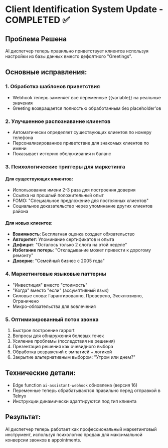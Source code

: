 # Client Identification System Update - COMPLETED ✅

## Проблема Решена
AI диспетчер теперь правильно приветствует клиентов используя настройки из базы данных вместо дефолтного "Greetings".

## Основные исправления:

### 1. **Обработка шаблонов приветствия**
- Webhook теперь заменяет все переменные {{variable}} на реальные значения
- Greeting возвращается полностью обработанным без placeholder'ов

### 2. **Улучшенное распознавание клиентов**
- Автоматически определяет существующих клиентов по номеру телефона
- Персонализированное приветствие для знакомых клиентов по имени
- Показывает историю обслуживания и баланс

### 3. **Психологические триггеры для маркетинга**

#### Для существующих клиентов:
- Использование имени 2-3 раза для построения доверия
- Ссылка на прошлый положительный опыт
- FOMO: "Специальное предложение для постоянных клиентов"
- Социальное доказательство через упоминание других клиентов района

#### Для новых клиентов:
- **Взаимность**: Бесплатная оценка создает обязательство
- **Авторитет**: Упоминание сертификатов и опыта
- **Дефицит**: "Осталось только 2 слота на этой неделе"
- **Избегание потерь**: "Откладывание может привести к дорогому ремонту"
- **Доверие**: "Семейный бизнес с 2005 года"

### 4. **Маркетинговые языковые паттерны**
- "Инвестиция" вместо "стоимость"
- "Когда" вместо "если" (ассумптивный язык)
- Силовые слова: Гарантированно, Проверено, Эксклюзивно, Ограничено
- Микро-обязательства для вовлечения

### 5. **Оптимизированный поток звонка**
1. Быстрое построение rapport
2. Вопросы для обнаружения болевых точек
3. Усиление проблемы (последствия не решения)
4. Презентация решения как очевидного выбора
5. Обработка возражений с эмпатией + логикой
6. Закрытие альтернативным выбором: "Утром или днем?"

## Технические детали:
- Edge function `ai-assistant-webhook` обновлена (версия 16)
- Переменные теперь обрабатываются правильно перед отправкой в Telnyx
- Инструкции динамически адаптируются под тип клиента

## Результат:
AI диспетчер теперь работает как профессиональный маркетинговый инструмент, используя психологию продаж для максимальной конверсии звонков в appointments.